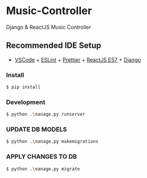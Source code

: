 # Music-Controller
Django &amp; ReactJS Music Controller

## Recommended IDE Setup
- [VSCode](https://code.visualstudio.com/) + [ESLint](https://marketplace.visualstudio.com/items?itemName=dbaeumer.vscode-eslint) + [Prettier](https://marketplace.visualstudio.com/items?itemName=esbenp.prettier-vscode) + [ReactJS ES7]() + [Django]()

### Install
```bash
$ pip install
```

### Development
```bash
$ python .\manage.py runserver
```
### UPDATE DB MODELS
```bash
$ python .\manage.py makemigrations
```
### APPLY CHANGES TO DB
```bash
$ python .\manage.py migrate
```